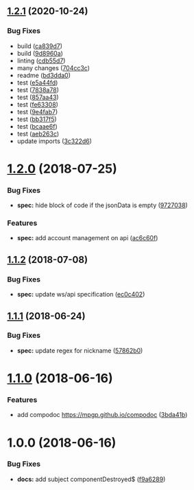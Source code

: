 ## [1.2.1](https://github.com/mpgp/mpgp.github.io/compare/v1.2.0...v1.2.1) (2020-10-24)


### Bug Fixes

* build ([ca839d7](https://github.com/mpgp/mpgp.github.io/commit/ca839d765f4189adb8962e7461d572910667b86c))
* build ([9d8960a](https://github.com/mpgp/mpgp.github.io/commit/9d8960ab36c6dd7859c2f289a20a7c4b7a8823ff))
* linting ([cdb55d7](https://github.com/mpgp/mpgp.github.io/commit/cdb55d79a7aba210ee254194f68eb1e80254f86d))
* many changes ([704cc3c](https://github.com/mpgp/mpgp.github.io/commit/704cc3c2faee8a3e8c899b18c1b1ab3bcb44ef08))
* readme ([bd3dda0](https://github.com/mpgp/mpgp.github.io/commit/bd3dda01f990eaae8969c845f45d16675ded76a4))
* test ([e5a44fd](https://github.com/mpgp/mpgp.github.io/commit/e5a44fd391103cb124bbc9fc24327d821a65b796))
* test ([7838a78](https://github.com/mpgp/mpgp.github.io/commit/7838a7866a3ecadb6158d8880d331813fc71bb9d))
* test ([857aa43](https://github.com/mpgp/mpgp.github.io/commit/857aa43e9dfcea8cbe5300a93faba179e0487656))
* test ([fe63308](https://github.com/mpgp/mpgp.github.io/commit/fe633089aa5b9cea5f57f791bb8d938b44d9b128))
* test ([9e4fab7](https://github.com/mpgp/mpgp.github.io/commit/9e4fab7ceea08cc07c6014c3b6088edec2fc4612))
* test ([bb317f5](https://github.com/mpgp/mpgp.github.io/commit/bb317f58a15ddbac4e14beec7f01e1039cdfb015))
* test ([bcaae6f](https://github.com/mpgp/mpgp.github.io/commit/bcaae6febed057c0669f974652d39f1d9bacc51f))
* test ([aeb263c](https://github.com/mpgp/mpgp.github.io/commit/aeb263c2381f8db67c12e7189c951ebb2f25be63))
* update imports ([3c322d6](https://github.com/mpgp/mpgp.github.io/commit/3c322d67a8d4c4d883d46eaa42d177ee60d2c821))

# [1.2.0](https://github.com/mpgp/mpgp.github.io/compare/v1.1.2...v1.2.0) (2018-07-25)


### Bug Fixes

* **spec:** hide block of code if the jsonData is empty ([9727038](https://github.com/mpgp/mpgp.github.io/commit/9727038))


### Features

* **spec:** add account management on api ([ac6c60f](https://github.com/mpgp/mpgp.github.io/commit/ac6c60f))

## [1.1.2](https://github.com/mpgp/mpgp.github.io/compare/v1.1.1...v1.1.2) (2018-07-08)


### Bug Fixes

* **spec:** update ws/api specification ([ec0c402](https://github.com/mpgp/mpgp.github.io/commit/ec0c402))

## [1.1.1](https://github.com/mpgp/mpgp.github.io/compare/v1.1.0...v1.1.1) (2018-06-24)


### Bug Fixes

* **spec:** update regex for nickname ([57862b0](https://github.com/mpgp/mpgp.github.io/commit/57862b0))

# [1.1.0](https://github.com/mpgp/mpgp.github.io/compare/v1.0.0...v1.1.0) (2018-06-16)


### Features

* add compodoc https://mpgp.github.io/compodoc ([3bda41b](https://github.com/mpgp/mpgp.github.io/commit/3bda41b))

# 1.0.0 (2018-06-16)


### Bug Fixes

* **docs:** add subject componentDestroyed$ ([f9a6289](https://github.com/mpgp/mpgp.github.io/commit/f9a6289))
